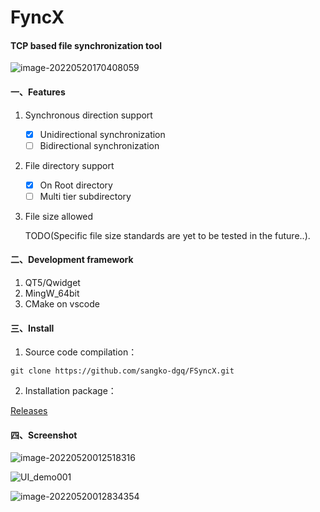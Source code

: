 # FyncX 

#### TCP based file synchronization tool

![image-20220520170408059](https://s2.loli.net/2022/05/20/NC6OJbKzmgTcoFE.png)

#### 一、Features

1. Synchronous direction support
   - [x] Unidirectional synchronization
   - [ ] Bidirectional synchronization
2. File directory support
   - [x] On Root directory
   - [ ] Multi tier subdirectory

3. File size allowed

    TODO(Specific file size standards are yet to be tested in the future..).

#### 二、Development framework

1. QT5/Qwidget
2. MingW_64bit
3. CMake on vscode

#### 三、Install

1. Source code compilation：

```git
git clone https://github.com/sangko-dgq/FSyncX.git
```

2.  Installation package：

[ Releases](https://github.com/sangko-dgq/FSyncX/releases/tag/FSyncX_beta)

#### 四、Screenshot

![image-20220520012518316](https://s2.loli.net/2022/05/20/P9kGB2KZ6jXqJiQ.png)

![UI_demo001](https://s2.loli.net/2022/05/20/tzx7p5aBIwVdNLG.png)

![image-20220520012834354](https://s2.loli.net/2022/05/20/5zaUqmoPQtESyg9.png)
